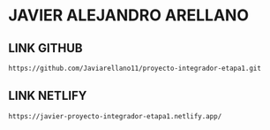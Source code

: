 # JAVIER ALEJANDRO ARELLANO

## LINK GITHUB 

``` sh
https://github.com/Javiarellano11/proyecto-integrador-etapa1.git
```

## LINK NETLIFY

``` sh
https://javier-proyecto-integrador-etapa1.netlify.app/
```